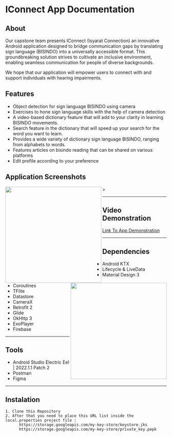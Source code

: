 # IConnect App Documentation

## About
Our capstone team presents IConnect (Isyarat Connection)  an innovative Android application designed to bridge communication gaps by translating sign language (BISINDO) into a universally accessible format. This groundbreaking solution strives to cultivate an inclusive environment, enabling seamless communication for people of diverse backgrounds.

We hope that our application will empower users to connect with and support individuals with hearing impairments.

## Features

- Object detection for sign language BISINDO using camera
- Exercises to hone sign language skills with the help of camera detection
- A video-based dictionary feature that will add to your clarity in learning BISINDO movements.
- Search feature in the dictionary that will speed up your search for the word you want to learn.
- Provides a wide variety of dictionary sign language BISINDO, ranging from alphabets to words.
- Features articles on bisindo reading that can be shared on various platforms 
- Edit profile according to your preference

## Application Screenshots

<img align="left" width="300" src="https://storage.googleapis.com/iconnect-ui/splash-screen.jpg">
<img align="right" width="300" src="https://storage.googleapis.com/iconnect-ui/home.jpg">>

---

## Video Demonstration

[Link To App Demonstration](https://example.com)

---

## Dependencies

- Android KTX
- Lifecycle & LiveData
- Material Design 3
- Coroutines
- TFlite
- Datastore
- CameraX
- Retrofit 2
- Glide
- OkHttp 3
- ExoPlayer
- Firebase

---

## Tools

- Android Studio Electric Eel | 2022.1.1 Patch 2
- Postman
- Figma


---
## Instalation
```properties
1. Clone this Repository
2. After that you need to place this URL list inside the local.properties project file : 
      https://storage.googleapis.com/my-key-store/keystore.jks
      https://storage.googleapis.com/my-key-store/private_key.pepk




